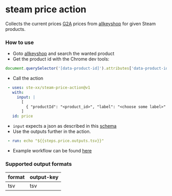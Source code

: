 # steam price action

Collects the current prices [G2A](https://g2a.com/) prices from [allkeyshop](https://www.allkeyshop.com ) for given Steam products. 

### How to use

- Goto [allkeyshop](https://www.allkeyshop.com ) and search the wanted product
- Get the product id with the Chrome dev tools:
```javascript
document.querySelector('[data-product-id]').attributes['data-product-id'].value
```
- Call the action
```yaml
 - uses: ste-xx/steam-price-action@v1
   with:
     input: |
       [
         { "productId": "<product_id>", "label": "<choose some label>" }
       ]
   id: price
```
- `input` expects a json as described in this [schema](./schema.json)
- Use the outputs further in the action.
```yaml
 - run: echo "${{steps.price.outputs.tsv}}"
```
- Example workflow can be found [here](https://github.com/ste-xx/steam-price-watcher/blob/main/.github/workflows/report.yml)

### Supported output formats 

| format | output-key |
|--------|------------|
| tsv    | tsv        |